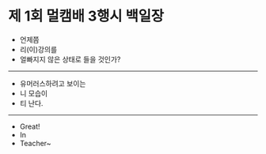 # 제 1회 멀캠배 3행시  백일장

* 언제쯤
* 리(이)강의를
* 얼빠지지 않은 상태로 들을 것인가? 
---
* 유머러스하려고 보이는
* 니 모습이
* 티 난다.
---
* Great!
* In 
* Teacher~
